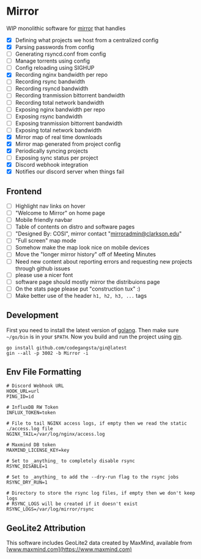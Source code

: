 # Mirror

WIP monolithic software for [mirror](https://mirror.clarkson.edu) that handles
- [x] Defining what projects we host from a centralized config
- [x] Parsing passwords from config
- [ ] Generating rsyncd.conf from config
- [ ] Manage torrents using config
- [ ] Config reloading using SIGHUP
- [x] Recording nginx bandwidth per repo
- [ ] Recording rsync bandwidth
- [ ] Recording rsyncd bandwidth
- [ ] Recording tranmission bittorrent bandwidth
- [ ] Recording total network bandwidth
- [ ] Exposing nginx bandwidth per repo
- [ ] Exposing rsync bandwidth
- [ ] Exposing tranmission bittorrent bandwidth
- [ ] Exposing total network bandwidth
- [x] Mirror map of real time downloads
- [x] Mirror map generated from project config
- [x] Periodically syncing projects
- [ ] Exposing sync status per project
- [x] Discord webhook integration
- [x] Notifies our discord server when things fail

## Frontend

- [ ] Highlight nav links on hover
- [ ] "Welcome to Mirror" on home page
- [ ] Mobile friendly navbar
- [ ] Table of contents on distro and software pages
- [ ] "Designed By: COSI", mirror contact "mirroradmin@clarkson.edu"
- [ ] "Full screen" map mode
- [ ] Somehow make the map look nice on mobile devices
- [ ] Move the "longer mirror history" off of Meeting Minutes
- [ ] Need new content about reporting errors and requesting new projects through github issues
- [ ] please use a nicer font
- [ ] software page should mostly mirror the distribuions page
- [ ] On the stats page please put "construction tux" :)
- [ ] Make better use of the header `h1, h2, h3, ...` tags

## Development

First you need to install the latest version of [golang](https://golang.org/doc/install). Then make sure `~/go/bin` is in your `$PATH`. Now you build and run the project using [gin](https://github.com/codegangsta/gin).

```
go install github.com/codegangsta/gin@latest
gin --all -p 3002 -b Mirror -i
```

## Env File Formatting
```
# Discord Webhook URL
HOOK_URL=url
PING_ID=id

# InfluxDB RW Token
INFLUX_TOKEN=token

# File to tail NGINX access logs, if empty then we read the static ./access.log file
NGINX_TAIL=/var/log/nginx/access.log

# Maxmind DB token
MAXMIND_LICENSE_KEY=key

# Set to _anything_ to completely disable rsync
RSYNC_DISABLE=1

# Set to _anything_ to add the --dry-run flag to the rsync jobs
RSYNC_DRY_RUN=1

# Directory to store the rsync log files, if empty then we don't keep logs
# RSYNC_LOGS will be created if it doesn't exist
RSYNC_LOGS=/var/log/mirror/rsync
```

## GeoLite2 Attribution

This software includes GeoLite2 data created by MaxMind, available from [www.maxmind.com](https://www.maxmind.com)